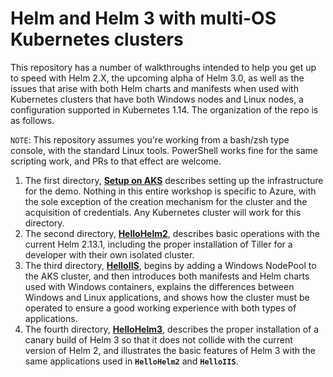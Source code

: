 # Helm and Helm 3 with multi-OS Kubernetes clusters

This repository has a number of walkthroughs intended to help you get up to speed with Helm 2.X, the upcoming alpha of Helm 3.0, as well as the issues that arise with both Helm charts and manifests when used with Kubernetes clusters that have both Windows nodes and Linux nodes, a configuration supported in Kubernetes 1.14. The organization of the repo is as follows.

`NOTE`: This repository assumes you're working from a bash/zsh type console, with the standard Linux tools. PowerShell works fine for the same scripting work, and PRs to that effect are welcome.

1. The first directory, **[Setup on AKS](./Setup-on-AKS/README.md)** describes setting up the infrastructure for the demo. Nothing in this entire workshop is specific to Azure, with the sole exception of the creation mechanism for the cluster and the acquisition of credentials. Any Kubernetes cluster will work for this directory.
2. The second directory, **[HelloHelm2](./HelloHelm2/README.md)**, describes basic operations with the current Helm 2.13.1, including the proper installation of Tiller for a developer with their own isolated cluster. 
3. The third directory, **[HelloIIS](./HelloIIS/README.md)**, begins by adding a Windows NodePool to the AKS cluster, and then introduces both manifests and Helm charts used with Windows containers, explains the differences between Windows and Linux applications, and shows how the cluster must be operated to ensure a good working experience with both types of applications. 
3. The fourth directory, **[HelloHelm3](./HelloHelm3/README.md)**, describes the proper installation of a canary build of Helm 3 so that it does not collide with the current version of Helm 2, and illustrates the basic features of Helm 3 with the same applications used in **`HelloHelm2`** and **`HelloIIS`**. 

